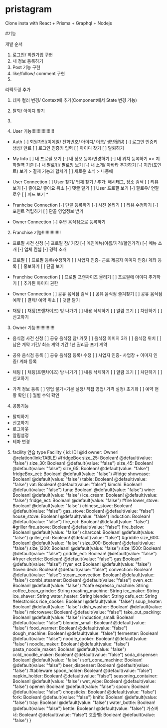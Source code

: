 # pristagram
Clone insta with React + Prisma + Graphql + Nodejs

#기능

개발 순서
1. 로그인/ 회원가입 구현
2. 내 정보 등록하기
3. Post 기능 구현
4. like/follow/ comment 구현
5. 

리펙토링 추가
1. 테마 컬러 변경/ Context에 추가(Component에서 State 변경 가능)
2. 탈퇴/ 아이디 찾기
3. 

1. User 기능!!!!!!!!!!!!!!!!!!

- Auth
[-] 회원가입(이메일/ 전화번호/ 아이디/ 이름/ 생년월일)
[-] 로그인 인증키 생성/ 만료
[ ] 로그인 인증키 입력
[ ] 아이디 찾기
[ ] 탈퇴하기

- My Info
[ ] 내 프로필 보기
[-] 내 정보 등록/변경하기
[-] 내 위치 등록하기 => 지하철역 기준
[-] 내 팔로워/ 팔로잉 보기 
[-] 내 소개/ 아바타 추가하기
[-] 지갑(포인트) 보기 > 결제 기능과 합치기
[ ] 새로운 소식 > 나중에

- User Connection
[ ] User 찾기/ 업체 찾기 / 추가: 해시태그, 장소 검색
[ ] 리뷰 보기
[-] 좋아요/ 좋아요 취소
[-] 댓글 달기
[ ] User 프로필 보기
[-] 팔로우/ 언팔로우
[ ] 피드 보기 *

- Franhcise Connection
[-] 단골 등록하기
[-] 사진 올리기
[ ] 리뷰 수정하기
[-] 포인트 적립하기
[ ] 단골 영업정보 받기

- Owner Connection
[-] 주변 음식점으로 등록하기


2. Franchise 기능!!!!!!!!!!!!!!!

- 프로필 사전 신청
[-] 프로필 참/ 거짓
[-] 메인메뉴(이름/가격/할인가격)
[-] 메뉴 소개
[-] 업체 컨셉
[-] 경력 소개

- 프로필
[ ] 프로필 등록/수정하기
[ ] 사업자 인증- 근로 제공자 이미지 인증/ 계좌 등록
[ ] 홍보하기
[ ] 단골 보기

- Franchise Connection
[ ] 프로필 프랜차이즈 올리기
[ ] 프로필에 아이디 추가하기
[ ] 추가된 아이디 권한

- Owner Connection
[ ] 공유 음식점 검색
[ ] 공유 음식점 즐겨찾기
[ ] 공유 음식점 예약
[ ] 결제/ 예약 취소
[ ] 댓글 달기

- 채팅
[ ] 채팅(프랜차이즈) 방 나가기
[ ] 내용 삭제하기
[ ] 알람 끄기
[ ] 차단하기
[ ] 신고하기

3. Owner 기능!!!!!!!!!!!!!!!

- 음식점 사전 신청
[ ] 공유 음식점 참/ 거짓
[ ] 음식점 이미지 3개
[ ] 음식점 위치
[ ] 남은 계약 기간/ 최소 계약 기간 1년 권리금 포기 계약

- 공유 음식점 등록
[ ] 공유 음식점 등록/ 수정
[ ] 사업자 인증- 사업장 + 이미지 인증/ 계좌 등록

- 채팅
[ ] 채팅(프랜차이즈) 방 나가기
[ ] 내용 삭제하기
[ ] 알람 끄기
[ ] 차단하기
[ ] 신고하기

- 가격 정보 등록
[ ] 영업 불가=기본 설정/ 직접 영업/ 가격 설정/ 초기화
[ ] 예약 현황 확인
[ ] 월별 수익 확인

4. 공통기능
- 탈퇴하기
- 신고하기
- 로그아웃
- 알림설정
- 테마 변경

5. facility 연습
type Facility {
  id: ID! @id
  owner: Owner! @relation(link:TABLE)
  #fridgeBox
  size_25: Boolean! @default(value: "false")
  size_30: Boolean! @default(value: "false")
  size_45: Boolean! @default(value: "false")
  size_65: Boolean! @default(value: "false")
  fridgeBox_ect: Boolean! @default(value: "false")
  #fidge
  showcase: Boolean! @default(value: "false")
  table: Boolean! @default(value: "false")
  vat: Boolean! @default(value: "false")
  kimchi: Boolean! @default(value: "false")
  tuna: Boolean! @default(value: "false")
  wine: Boolean! @default(value: "false")
  ice_cream: Boolean! @default(value: "false")
  fridge_ect: Boolean! @default(value: "false")
  #fire
  lower_stove: Boolean! @default(value: "false")
  chinese_stove: Boolean! @default(value: "false")
  gas_stove: Boolean! @default(value: "false")
  house_stove: Boolean! @default(value: "false")
  induction: Boolean! @default(value: "false")
  fire_ect: Boolean! @default(value: "false")
  #griller
  fire_above: Boolean! @default(value: "false")
  fire_below: Boolean! @default(value: "false")
  charcoal: Boolean! @default(value: "false")
  griller_ect: Boolean! @default(value: "false")
  #griddle
  size_600: Boolean! @default(value: "false")
  size_900: Boolean! @default(value: "false")
  size_1200: Boolean! @default(value: "false")
  size_1500: Boolean! @default(value: "false")
  griddle_ect: Boolean! @default(value: "false")
  #fryer
  electric: Boolean! @default(value: "false")
  gas:Boolean! @default(value: "false")
  fryer_ect:Boolean! @default(value: "false")
  #oven
  deck: Boolean! @default(value: "false")
  convection: Boolean! @default(value: "false")
  steam_convection: Boolean! @default(value: "false")
  combi_steamer: Boolean! @default(value: "false")
  oven_ect: Boolean! @default(value: "false")
  #cafe
  espresso_machine: String
  coffee_bean_grinder: String
  roasting_machine: String
  ice_maker: String
  ice_shaver: String
  water_heater: String
  blender: String
  cafe_ect: String
  #electronics
  rice_cooker: Boolean! @default(value: "false")
  soup_heater: Boolean! @default(value: "false")
  dish_washer: Boolean! @default(value: "false")
  microwave: Boolean! @default(value: "false")
  take_out_packing: Boolean! @default(value: "false")
  induction_small: Boolean! @default(value: "false")
  blender_small: Boolean! @default(value: "false")
  food_warmer: Boolean! @default(value: "false")
  dough_machine: Boolean! @default(value: "false")
  fermenter: Boolean! @default(value: "false")
  noodle_cooker: Boolean! @default(value: "false")
  noodle_maker: Boolean! @default(value: "false")
  pasta_noodle_maker: Boolean! @default(value: "false")
  cold_noodle_maker: Boolean! @default(value: "false")
  soda_dispenser: Boolean! @default(value: "false")
  soft_cone_machine: Boolean! @default(value: "false")
  beer_dispenser: Boolean! @default(value: "false")
  #tableware
  spoon_holder: Boolean! @default(value: "false")
  napkin_holder: Boolean! @default(value: "false")
  seasoning_container: Boolean! @default(value: "false")
  wet_wipe: Boolean! @default(value: "false")
  opener: Boolean! @default(value: "false")
  spoon: Boolean! @default(value: "false")
  chopsticks: Boolean! @default(value: "false")
  fork: Boolean! @default(value: "false")
  knife: Boolean! @default(value: "false")
  tray: Boolean! @default(value: "false")
  water_bottle: Boolean! @default(value: "false")
  kettle: Boolean! @default(value: "false")
  가스버너: Boolean! @default(value: "false")
  호출벨: Boolean! @default(value: "false")
} 